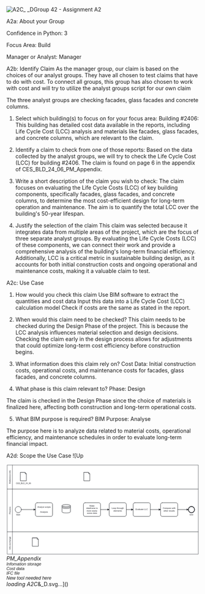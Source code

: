 ![A2C_ _D](https://github.com/user-attachments/assets/019875d2-ddf5-493c-a25f-70f9045743f2)Group 42 - Assignment A2

A2a: About your Group

Confidence in Python: 
3

Focus Area:
Build

Manager or Analyst: 
Manager

A2b: Identify Claim
As the manager group, our claim is based on the choices of our analyst groups. They have all chosen to test claims that have to do with cost. To connect all groups, this group has also chosen to work with cost and will try to utilize the analyst groups script for our own claim

The three analyst groups are checking facades, glass facades and concrete columns.

1. Select which building(s) to focus on for your focus area:
Building #2406: This building has detailed cost data available in the reports, including Life Cycle Cost (LCC) analysis and materials like facades, glass facades, and concrete columns, which are relevant to the claim.

2. Identify a claim to check from one of those reports: 
Based on the data collected by the analyst groups, we will try to check the Life Cycle Cost (LCC) for building #2406. The claim is found on page 6 in the appendix of CES_BLD_24_06_PM_Appendix. 

3. Write a short description of the claim you wish to check:
The claim focuses on evaluating the Life Cycle Costs (LCC) of key building components, specifically facades, glass facades, and concrete columns, to determine the most cost-efficient design for long-term operation and maintenance. The aim is to quantify the total LCC over the building's 50-year lifespan.

4. Justify the selection of the claim
This claim was selected because it integrates data from multiple areas of the project, which are the focus of three separate analyst groups. By evaluating the Life Cycle Costs (LCC) of these components, we can connect their work and provide a comprehensive analysis of the building's long-term financial efficiency. Additionally, LCC is a critical metric in sustainable building design, as it accounts for both initial construction costs and ongoing operational and maintenance costs, making it a valuable claim to test.

A2c: Use Case

1. How would you check this claim
Use BIM software to extract the quantities and cost data
Input this data into a Life Cycle Cost (LCC) calculation model
Check if costs are the same as stated in the report. 

2. When would this claim need to be checked?
This claim needs to be checked during the Design Phase of the project. This is because the LCC analysis influences material selection and design decisions. Checking the claim early in the design process allows for adjustments that could optimize long-term cost efficiency before construction begins.

3. What information does this claim rely on?
Cost Data: Initial construction costs, operational costs, and maintenance costs for facades, glass facades, and concrete columns.

4. What phase is this claim relevant to?
Phase: Design

The claim is checked in the Design Phase since the choice of materials is finalized here, affecting both construction and long-term operational costs.

5. What BIM purpose is required?
BIM Purpose: Analyse

The purpose here is to analyze data related to material costs, operational efficiency, and maintenance schedules in order to evaluate long-term financial impact.

A2d: Scope the Use Case
![Up<?xml version="1.0" encoding="utf-8"?>
<!-- created with bpmn-js / http://bpmn.io -->
<!DOCTYPE svg PUBLIC "-//W3C//DTD SVG 1.1//EN" "http://www.w3.org/Graphics/SVG/1.1/DTD/svg11.dtd">
<svg xmlns="http://www.w3.org/2000/svg" xmlns:xlink="http://www.w3.org/1999/xlink" width="1124" height="530" viewBox="101 165 1124 530" version="1.1"><defs><pattern id="djs-grid-pattern-439593" width="10" height="10" patternUnits="userSpaceOnUse"><circle cx="0.5" cy="0.5" r="0.5" style="fill: rgb(204, 204, 204);"/></pattern></defs><g class="djs-group"><g class="djs-element djs-shape" data-element-id="Participant_04mbu6b" style="display: block;" transform="matrix(1 0 0 1 106 310)"><g class="djs-visual"><rect x="0" y="0" width="1114" height="250" rx="0" ry="0" style="stroke-linecap: round; stroke-linejoin: round; stroke: rgb(34, 36, 42); stroke-width: 1.5px; fill: white; fill-opacity: 0.95;"/><path style="fill: none; stroke-linecap: round; stroke-linejoin: round; stroke: rgb(34, 36, 42); stroke-width: 1.5px;" d="M30,0L30,250"/><text lineHeight="1.2" class="djs-label" style="font-family: Arial, sans-serif; font-size: 12px; font-weight: normal; fill: rgb(34, 36, 42);" transform="matrix(-1.83697e-16 -1 1 -1.83697e-16 0 250)"><tspan x="103.32291603088379" y="18.6">Process</tspan></text></g><rect x="-5" y="-5" rx="4" width="1124" height="260" class="djs-outline" style="fill: none;"/><rect class="djs-hit djs-hit-no-move" x="0" y="0" width="1114" height="250" style="fill: none; stroke-opacity: 0; stroke: white; stroke-width: 15px;"/><rect class="djs-hit djs-hit-click-stroke" x="0" y="0" width="1114" height="250" style="fill: none; stroke-opacity: 0; stroke: white; stroke-width: 15px;"/><rect class="djs-hit djs-hit-all" x="0" y="0" width="30" height="250" style="fill: none; stroke-opacity: 0; stroke: white; stroke-width: 15px;"/></g><g class="djs-children"><g class="djs-group"><g class="djs-element djs-shape" data-element-id="Event_1r7lvyu" style="display: block;" transform="matrix(1 0 0 1 152 412)"><g class="djs-visual"><circle cx="18" cy="18" r="18" style="stroke-linecap: round; stroke-linejoin: round; stroke: rgb(34, 36, 42); stroke-width: 2px; fill: white; fill-opacity: 0.95;"/></g><rect class="djs-hit djs-hit-all" x="0" y="0" width="36" height="36" style="fill: none; stroke-opacity: 0; stroke: white; stroke-width: 15px;"/><circle cx="18" cy="18" r="23" class="djs-outline" style="fill: none;"/></g></g><g class="djs-group"><g class="djs-element djs-shape" data-element-id="Event_1r7lvyu_label" style="display: block;" transform="matrix(1 0 0 1 158 455)"><g class="djs-visual"><text lineHeight="1.2" class="djs-label" style="font-family: Arial, sans-serif; font-size: 11px; font-weight: normal; fill: rgb(34, 36, 42);"><tspan x="0" y="9.899999999999999">Start</tspan></text></g><rect class="djs-hit djs-hit-all" x="0" y="0" width="24" height="14" style="fill: none; stroke-opacity: 0; stroke: white; stroke-width: 15px;"/><rect x="-5" y="-5" rx="4" width="34" height="24" class="djs-outline" style="fill: none;"/></g></g><g class="djs-group"><g class="djs-element djs-shape" data-element-id="Activity_0w4znvl" style="display: block;" transform="matrix(1 0 0 1 270 390)"><g class="djs-visual"><rect x="0" y="0" width="100" height="80" rx="10" ry="10" style="stroke-linecap: round; stroke-linejoin: round; stroke: rgb(34, 36, 42); stroke-width: 2px; fill: white; fill-opacity: 0.95;"/><text lineHeight="1.2" class="djs-label" style="font-family: Arial, sans-serif; font-size: 12px; font-weight: normal; fill: rgb(34, 36, 42);"><tspan x="11.651041686534882" y="29.200000000000003">Analyst scripts</tspan><tspan x="50" y="43.6"/><tspan x="27.65624874830246" y="58">Analysts</tspan></text></g><rect class="djs-hit djs-hit-all" x="0" y="0" width="100" height="80" style="fill: none; stroke-opacity: 0; stroke: white; stroke-width: 15px;"/><rect x="-5" y="-5" rx="14" width="110" height="90" class="djs-outline" style="fill: none;"/></g></g><g class="djs-group"><g class="djs-element djs-shape" data-element-id="DataStoreReference_130sisn" style="display: block;" transform="matrix(1 0 0 1 425 400)"><g class="djs-visual"><path d="m  0,6.65 l  0,36.885245901639344 c  1.639344262295082,8.196721311475411 47.540983606557376,8.196721311475411  49.18032786885246,0 l  0,-36.885245901639344 c -1.639344262295082,-8.196721311475411 -47.540983606557376,-8.196721311475411 -49.18032786885246,0c  1.639344262295082,8.196721311475411 47.540983606557376,8.196721311475411  49.18032786885246,0 m  -49.18032786885246,5.737704918032787c  1.639344262295082,8.196721311475411 47.540983606557376,8.196721311475411 49.18032786885246,0m  -49.18032786885246,5.737704918032787c  1.639344262295082,8.196721311475411 47.540983606557376,8.196721311475411  49.18032786885246,0" style="fill: white; stroke-linecap: round; stroke-linejoin: round; stroke: rgb(34, 36, 42); stroke-width: 2px; fill-opacity: 0.95;"/></g><rect class="djs-hit djs-hit-all" x="0" y="0" width="50" height="50" style="fill: none; stroke-opacity: 0; stroke: white; stroke-width: 15px;"/><path d="M1.03845 48.1347C1.03845 49.3511 1.07295 50.758 1.38342 52.064C1.69949 53.3938 2.32428 54.7154 3.56383 55.6428C6.02533 57.4841 10.1161 58.7685 14.8212 59.6067C19.5772 60.4538 25.1388 60.8738 30.6831 60.8738C36.2276 60.8738 41.7891 60.4538 46.545 59.6067C51.2504 58.7687 55.3412 57.4842 57.8028 55.6429C59.0424 54.7156 59.6673 53.3938 59.9834 52.064C60.2938 50.7579 60.3285 49.351 60.3285 48.1344V13.8415C60.3285 12.6249 60.2938 11.218 59.9834 9.91171C59.6673 8.58194 59.0423 7.2602 57.8027 6.33294C55.341 4.49168 51.2503 3.20723 46.545 2.36914C41.7891 1.522 36.2276 1.10204 30.6831 1.10205C25.1388 1.10206 19.5772 1.52206 14.8213 2.36923C10.1162 3.20734 6.02543 4.49183 3.5639 6.33314C2.32433 7.26038 1.69951 8.58206 1.38343 9.91181C1.07295 11.2179 1.03845 12.6247 1.03845 13.8411V48.1347Z" transform="translate(-6, -6)" class="djs-outline" style="stroke-width: 2px; fill: none;"/></g></g><g class="djs-group"><g class="djs-element djs-shape" data-element-id="Activity_0czau9x" style="display: block;" transform="matrix(1 0 0 1 550 390)"><g class="djs-visual"><rect x="0" y="0" width="100" height="80" rx="10" ry="10" style="stroke-linecap: round; stroke-linejoin: round; stroke: rgb(34, 36, 42); stroke-width: 2px; fill: white; fill-opacity: 0.95;"/><text lineHeight="1.2" class="djs-label" style="font-family: Arial, sans-serif; font-size: 12px; font-weight: normal; fill: rgb(34, 36, 42);"><tspan x="35.328125" y="22">Make </tspan><tspan x="16.3125" y="36.4">dataframe to </tspan><tspan x="18.98990821838379" y="50.8">more easily </tspan><tspan x="20.97916603088379" y="65.19999999999999">acess data</tspan></text></g><rect class="djs-hit djs-hit-all" x="0" y="0" width="100" height="80" style="fill: none; stroke-opacity: 0; stroke: white; stroke-width: 15px;"/><rect x="-5" y="-5" rx="14" width="110" height="90" class="djs-outline" style="fill: none;"/></g></g><g class="djs-group"><g class="djs-element djs-shape" data-element-id="Activity_1hu9mi5" style="display: block;" transform="matrix(1 0 0 1 700 390)"><g class="djs-visual"><rect x="0" y="0" width="100" height="80" rx="10" ry="10" style="stroke-linecap: round; stroke-linejoin: round; stroke: rgb(34, 36, 42); stroke-width: 2px; fill: white; fill-opacity: 0.95;"/><text lineHeight="1.2" class="djs-label" style="font-family: Arial, sans-serif; font-size: 12px; font-weight: normal; fill: rgb(34, 36, 42);"><tspan x="14.635414123535156" y="36.4">Loop through </tspan><tspan x="25.65104103088379" y="50.8">elements</tspan></text></g><rect class="djs-hit djs-hit-all" x="0" y="0" width="100" height="80" style="fill: none; stroke-opacity: 0; stroke: white; stroke-width: 15px;"/><rect x="-5" y="-5" rx="14" width="110" height="90" class="djs-outline" style="fill: none;"/></g></g><g class="djs-group"><g class="djs-element djs-shape" data-element-id="Activity_0rmaj11" style="display: block;" transform="matrix(1 0 0 1 840 390)"><g class="djs-visual"><rect x="0" y="0" width="100" height="80" rx="10" ry="10" style="stroke-linecap: round; stroke-linejoin: round; stroke: rgb(34, 36, 42); stroke-width: 2px; fill: white; fill-opacity: 0.95;"/><text lineHeight="1.2" class="djs-label" style="font-family: Arial, sans-serif; font-size: 12px; font-weight: normal; fill: rgb(34, 36, 42);"><tspan x="13.973957061767578" y="43.599999999999994">Evaluate LLC</tspan></text></g><rect class="djs-hit djs-hit-all" x="0" y="0" width="100" height="80" style="fill: none; stroke-opacity: 0; stroke: white; stroke-width: 15px;"/><rect x="-5" y="-5" rx="14" width="110" height="90" class="djs-outline" style="fill: none;"/></g></g><g class="djs-group"><g class="djs-element djs-shape" data-element-id="Activity_1maalqk" style="display: block;" transform="matrix(1 0 0 1 1000 390)"><g class="djs-visual"><rect x="0" y="0" width="100" height="80" rx="10" ry="10" style="stroke-linecap: round; stroke-linejoin: round; stroke: rgb(34, 36, 42); stroke-width: 2px; fill: white; fill-opacity: 0.95;"/><text lineHeight="1.2" class="djs-label" style="font-family: Arial, sans-serif; font-size: 12px; font-weight: normal; fill: rgb(34, 36, 42);"><tspan x="12.984375" y="36.4">Compare with </tspan><tspan x="16.984375" y="50.8">other results</tspan></text></g><rect class="djs-hit djs-hit-all" x="0" y="0" width="100" height="80" style="fill: none; stroke-opacity: 0; stroke: white; stroke-width: 15px;"/><rect x="-5" y="-5" rx="14" width="110" height="90" class="djs-outline" style="fill: none;"/></g></g><g class="djs-group"><g class="djs-element djs-shape" data-element-id="Event_0jrjgcm" style="display: block;" transform="matrix(1 0 0 1 1162 412)"><g class="djs-visual"><circle cx="18" cy="18" r="18" style="stroke-linecap: round; stroke-linejoin: round; stroke: rgb(34, 36, 42); stroke-width: 4px; fill: white; fill-opacity: 0.95;"/></g><rect class="djs-hit djs-hit-all" x="0" y="0" width="36" height="36" style="fill: none; stroke-opacity: 0; stroke: white; stroke-width: 15px;"/><circle cx="18" cy="18" r="24" class="djs-outline" style="fill: none;"/></g></g><g class="djs-group"><g class="djs-element djs-connection" data-element-id="Flow_1k0w15s" style="display: block;"><g class="djs-visual"><defs><marker id="marker-9s4258m4z6tzupdkoijwdfkxj" viewBox="0 0 20 20" refX="11" refY="10" markerWidth="10" markerHeight="10" orient="auto"><path d="M 1 5 L 11 10 L 1 15 Z" style="stroke-linecap: round; stroke-linejoin: round; stroke: rgb(34, 36, 42); stroke-width: 1px; fill: rgb(34, 36, 42);"/></marker></defs><path data-corner-radius="5" style="fill: none; stroke-linecap: round; stroke-linejoin: round; stroke: rgb(34, 36, 42); stroke-width: 2px; marker-end: url('#marker-9s4258m4z6tzupdkoijwdfkxj');" d="M188,430L270,430"/></g><rect x="183" y="425" rx="4" width="92" height="10" class="djs-outline" style="fill: none;"/><path d="M188,430L270,430" class="djs-hit djs-hit-stroke" style="fill: none; stroke-opacity: 0; stroke: white; stroke-width: 15px;"/></g></g><g class="djs-group"><g class="djs-element djs-connection" data-element-id="Flow_16s84em" style="display: block;"><g class="djs-visual"><defs><marker id="marker-2ctn81wuarzpzdzv7pgp0ojgl" viewBox="0 0 20 20" refX="11" refY="10" markerWidth="10" markerHeight="10" orient="auto"><path d="M 1 5 L 11 10 L 1 15 Z" style="stroke-linecap: round; stroke-linejoin: round; stroke: rgb(34, 36, 42); stroke-width: 1px; fill: rgb(34, 36, 42);"/></marker></defs><path data-corner-radius="5" style="fill: none; stroke-linecap: round; stroke-linejoin: round; stroke: rgb(34, 36, 42); stroke-width: 2px; marker-end: url('#marker-2ctn81wuarzpzdzv7pgp0ojgl');" d="M650,430L700,430"/></g><rect x="645" y="425" rx="4" width="60" height="10" class="djs-outline" style="fill: none;"/><path d="M650,430L700,430" class="djs-hit djs-hit-stroke" style="fill: none; stroke-opacity: 0; stroke: white; stroke-width: 15px;"/></g></g><g class="djs-group"><g class="djs-element djs-connection" data-element-id="Flow_0q56q49" style="display: block;"><g class="djs-visual"><defs><marker id="marker-b8dbc34fgzafl3tto6qec6ofc" viewBox="0 0 20 20" refX="11" refY="10" markerWidth="10" markerHeight="10" orient="auto"><path d="M 1 5 L 11 10 L 1 15 Z" style="stroke-linecap: round; stroke-linejoin: round; stroke: rgb(34, 36, 42); stroke-width: 1px; fill: rgb(34, 36, 42);"/></marker></defs><path data-corner-radius="5" style="fill: none; stroke-linecap: round; stroke-linejoin: round; stroke: rgb(34, 36, 42); stroke-width: 2px; marker-end: url('#marker-b8dbc34fgzafl3tto6qec6ofc');" d="M800,430L840,430"/></g><rect x="795" y="425" rx="4" width="50" height="10" class="djs-outline" style="fill: none;"/><path d="M800,430L840,430" class="djs-hit djs-hit-stroke" style="fill: none; stroke-opacity: 0; stroke: white; stroke-width: 15px;"/></g></g><g class="djs-group"><g class="djs-element djs-connection" data-element-id="Flow_17on0ap" style="display: block;"><g class="djs-visual"><defs><marker id="marker-78jfwxfxlley6b4aa2vlbxvno" viewBox="0 0 20 20" refX="11" refY="10" markerWidth="10" markerHeight="10" orient="auto"><path d="M 1 5 L 11 10 L 1 15 Z" style="stroke-linecap: round; stroke-linejoin: round; stroke: rgb(34, 36, 42); stroke-width: 1px; fill: rgb(34, 36, 42);"/></marker></defs><path data-corner-radius="5" style="fill: none; stroke-linecap: round; stroke-linejoin: round; stroke: rgb(34, 36, 42); stroke-width: 2px; marker-end: url('#marker-78jfwxfxlley6b4aa2vlbxvno');" d="M940,430L1000,430"/></g><rect x="935" y="425" rx="4" width="70" height="10" class="djs-outline" style="fill: none;"/><path d="M940,430L1000,430" class="djs-hit djs-hit-stroke" style="fill: none; stroke-opacity: 0; stroke: white; stroke-width: 15px;"/></g></g><g class="djs-group"><g class="djs-element djs-connection" data-element-id="Flow_187c8z0" style="display: block;"><g class="djs-visual"><defs><marker id="marker-0hfo555t7x2kzb3ithr59edk1" viewBox="0 0 20 20" refX="11" refY="10" markerWidth="10" markerHeight="10" orient="auto"><path d="M 1 5 L 11 10 L 1 15 Z" style="stroke-linecap: round; stroke-linejoin: round; stroke: rgb(34, 36, 42); stroke-width: 1px; fill: rgb(34, 36, 42);"/></marker></defs><path data-corner-radius="5" style="fill: none; stroke-linecap: round; stroke-linejoin: round; stroke: rgb(34, 36, 42); stroke-width: 2px; marker-end: url('#marker-0hfo555t7x2kzb3ithr59edk1');" d="M1100,430L1162,430"/></g><rect x="1095" y="425" rx="4" width="72" height="10" class="djs-outline" style="fill: none;"/><path d="M1100,430L1162,430" class="djs-hit djs-hit-stroke" style="fill: none; stroke-opacity: 0; stroke: white; stroke-width: 15px;"/></g></g><g class="djs-group"><g class="djs-element djs-shape" data-element-id="Event_0jrjgcm_label" style="display: block;" transform="matrix(1 0 0 1 1170 455)"><g class="djs-visual"><text lineHeight="1.2" class="djs-label" style="font-family: Arial, sans-serif; font-size: 11px; font-weight: normal; fill: rgb(34, 36, 42);"><tspan x="0" y="9.899999999999999">End</tspan></text></g><rect class="djs-hit djs-hit-all" x="0" y="0" width="20" height="14" style="fill: none; stroke-opacity: 0; stroke: white; stroke-width: 15px;"/><rect x="-5" y="-5" rx="4" width="30" height="24" class="djs-outline" style="fill: none;"/></g></g></g></g><g class="djs-group"><g class="djs-element djs-shape" data-element-id="Participant_1vkq03r" style="display: block;" transform="matrix(1 0 0 1 106 560)"><g class="djs-visual"><rect x="0" y="0" width="1114" height="130" rx="0" ry="0" style="stroke-linecap: round; stroke-linejoin: round; stroke: rgb(34, 36, 42); stroke-width: 1.5px; fill: white; fill-opacity: 0.95;"/><path style="fill: none; stroke-linecap: round; stroke-linejoin: round; stroke: rgb(34, 36, 42); stroke-width: 1.5px;" d="M30,0L30,130"/><text lineHeight="1.2" class="djs-label" style="font-family: Arial, sans-serif; font-size: 12px; font-weight: normal; fill: rgb(34, 36, 42);" transform="matrix(-1.83697e-16 -1 1 -1.83697e-16 0 130)"><tspan x="27.302082061767578" y="18.6">Info exchange</tspan></text></g><rect x="-5" y="-5" rx="4" width="1124" height="140" class="djs-outline" style="fill: none;"/><rect class="djs-hit djs-hit-no-move" x="0" y="0" width="1114" height="130" style="fill: none; stroke-opacity: 0; stroke: white; stroke-width: 15px;"/><rect class="djs-hit djs-hit-click-stroke" x="0" y="0" width="1114" height="130" style="fill: none; stroke-opacity: 0; stroke: white; stroke-width: 15px;"/><rect class="djs-hit djs-hit-all" x="0" y="0" width="30" height="130" style="fill: none; stroke-opacity: 0; stroke: white; stroke-width: 15px;"/></g><g class="djs-children"><g class="djs-group"><g class="djs-element djs-shape" data-element-id="DataObjectReference_1lxwm8s" style="display: block;" transform="matrix(1 0 0 1 252 595)"><g class="djs-visual"><path d="m 0,0 28.23529411764706,0 7.058823529411765,8.196721311475411 0,40.98360655737705 -35.294117647058826,0 0,-49.18032786885246 28.23529411764706,0 0,8.196721311475411 7.058823529411765,0" style="fill: white; stroke-linecap: round; stroke-linejoin: round; stroke: rgb(34, 36, 42); stroke-width: 2px; fill-opacity: 0.95;"/></g><rect class="djs-hit djs-hit-all" x="0" y="0" width="36" height="50" style="fill: none; stroke-opacity: 0; stroke: white; stroke-width: 15px;"/><path d="M44.7648 11.3263L36.9892 2.64074C36.0451 1.58628 34.5651 0.988708 33.1904 0.988708H5.98667C3.22688 0.988708 0.989624 3.34892 0.989624 6.26039V55.0235C0.989624 57.9349 3.22688 60.2952 5.98667 60.2952H40.966C43.7257 60.2952 45.963 57.9349 45.963 55.0235V14.9459C45.963 13.5998 45.6407 12.3048 44.7648 11.3263Z" transform="translate(-6, -6)" class="djs-outline" style="stroke-width: 2px; fill: none;"/></g></g></g></g><g class="djs-group"><g class="djs-element djs-shape" data-element-id="Participant_1ypj5q9" style="display: block;" transform="matrix(1 0 0 1 106 170)"><g class="djs-visual"><rect x="0" y="0" width="1114" height="140" rx="0" ry="0" style="stroke-linecap: round; stroke-linejoin: round; stroke: rgb(34, 36, 42); stroke-width: 1.5px; fill: white; fill-opacity: 0.95;"/><path style="fill: none; stroke-linecap: round; stroke-linejoin: round; stroke: rgb(34, 36, 42); stroke-width: 1.5px;" d="M30,0L30,140"/><text lineHeight="1.2" class="djs-label" style="font-family: Arial, sans-serif; font-size: 12px; font-weight: normal; fill: rgb(34, 36, 42);" transform="matrix(-1.83697e-16 -1 1 -1.83697e-16 0 140)"><tspan x="30.973957061767578" y="18.6">Reference info</tspan></text></g><rect x="-5" y="-5" rx="4" width="1124" height="150" class="djs-outline" style="fill: none;"/><rect class="djs-hit djs-hit-no-move" x="0" y="0" width="1114" height="140" style="fill: none; stroke-opacity: 0; stroke: white; stroke-width: 15px;"/><rect class="djs-hit djs-hit-click-stroke" x="0" y="0" width="1114" height="140" style="fill: none; stroke-opacity: 0; stroke: white; stroke-width: 15px;"/><rect class="djs-hit djs-hit-all" x="0" y="0" width="30" height="140" style="fill: none; stroke-opacity: 0; stroke: white; stroke-width: 15px;"/></g><g class="djs-children"><g class="djs-group"><g class="djs-element djs-shape" data-element-id="DataObjectReference_14ugtn5" style="display: block;" transform="matrix(1 0 0 1 182 213)"><g class="djs-visual"><path d="m 0,0 28.23529411764706,0 7.058823529411765,8.196721311475411 0,40.98360655737705 -35.294117647058826,0 0,-49.18032786885246 28.23529411764706,0 0,8.196721311475411 7.058823529411765,0" style="fill: white; stroke-linecap: round; stroke-linejoin: round; stroke: rgb(34, 36, 42); stroke-width: 2px; fill-opacity: 0.95;"/></g><rect class="djs-hit djs-hit-all" x="0" y="0" width="36" height="50" style="fill: none; stroke-opacity: 0; stroke: white; stroke-width: 15px;"/><path d="M44.7648 11.3263L36.9892 2.64074C36.0451 1.58628 34.5651 0.988708 33.1904 0.988708H5.98667C3.22688 0.988708 0.989624 3.34892 0.989624 6.26039V55.0235C0.989624 57.9349 3.22688 60.2952 5.98667 60.2952H40.966C43.7257 60.2952 45.963 57.9349 45.963 55.0235V14.9459C45.963 13.5998 45.6407 12.3048 44.7648 11.3263Z" transform="translate(-6, -6)" class="djs-outline" style="stroke-width: 2px; fill: none;"/></g></g><g class="djs-group"><g class="djs-element djs-shape" data-element-id="DataObjectReference_0ovmn35" style="display: block;" transform="matrix(1 0 0 1 552 213)"><g class="djs-visual"><path d="m 0,0 28.23529411764706,0 7.058823529411765,8.196721311475411 0,40.98360655737705 -35.294117647058826,0 0,-49.18032786885246 28.23529411764706,0 0,8.196721311475411 7.058823529411765,0" style="fill: white; stroke-linecap: round; stroke-linejoin: round; stroke: rgb(34, 36, 42); stroke-width: 2px; fill-opacity: 0.95;"/></g><rect class="djs-hit djs-hit-all" x="0" y="0" width="36" height="50" style="fill: none; stroke-opacity: 0; stroke: white; stroke-width: 15px;"/><path d="M44.7648 11.3263L36.9892 2.64074C36.0451 1.58628 34.5651 0.988708 33.1904 0.988708H5.98667C3.22688 0.988708 0.989624 3.34892 0.989624 6.26039V55.0235C0.989624 57.9349 3.22688 60.2952 5.98667 60.2952H40.966C43.7257 60.2952 45.963 57.9349 45.963 55.0235V14.9459C45.963 13.5998 45.6407 12.3048 44.7648 11.3263Z" transform="translate(-6, -6)" class="djs-outline" style="stroke-width: 2px; fill: none;"/></g></g></g></g><g class="djs-group"><g class="djs-element djs-shape" data-element-id="DataObjectReference_14ugtn5_label" style="display: block;" transform="matrix(1 0 0 1 157 270)"><g class="djs-visual"><text lineHeight="1.2" class="djs-label" style="font-family: Arial, sans-serif; font-size: 11px; font-weight: normal; fill: rgb(34, 36, 42);"><tspan x="0" y="9.899999999999999">CES_BLD_24_06</tspan><tspan x="6.202959716320038" y="23.099999999999998">_PM_Appendix</tspan></text></g><rect class="djs-hit djs-hit-all" x="0" y="0" width="87" height="27" style="fill: none; stroke-opacity: 0; stroke: white; stroke-width: 15px;"/><rect x="-5" y="-5" rx="4" width="97" height="37" class="djs-outline" style="fill: none;"/></g></g><g class="djs-group"><g class="djs-element djs-connection" data-element-id="Association_157xyj9" style="display: block;"><g class="djs-visual"><path data-corner-radius="5" style="fill: none; stroke-linecap: round; stroke-linejoin: round; stroke: rgb(34, 36, 42); stroke-width: 2px; stroke-dasharray: 0, 5;" d="M890,390L890,360"/></g><rect x="885" y="355" rx="4" width="10" height="40" class="djs-outline" style="fill: none;"/><path d="M890,390L890,360" class="djs-hit djs-hit-stroke" style="fill: none; stroke-opacity: 0; stroke: white; stroke-width: 15px;"/></g></g><g class="djs-group"><g class="djs-element djs-connection" data-element-id="DataInputAssociation_0b2oehb" style="display: block;"><g class="djs-visual"><defs><marker id="marker-0ttc0sguq6vole3jcjgf7cgiu" viewBox="0 0 20 20" refX="11" refY="10" markerWidth="10" markerHeight="10" orient="auto"><path d="M 1 5 L 11 10 L 1 15" style="fill: none; stroke-linecap: round; stroke-linejoin: round; stroke: rgb(34, 36, 42); stroke-width: 1.5px; stroke-dasharray: 10000, 1;"/></marker></defs><path data-corner-radius="5" style="fill: none; stroke-linecap: round; stroke-linejoin: round; stroke: rgb(34, 36, 42); stroke-width: 2px; marker-end: url('#marker-0ttc0sguq6vole3jcjgf7cgiu'); stroke-dasharray: 0, 5;" d="M270,595L270,460"/></g><rect x="265" y="455" rx="4" width="10" height="145" class="djs-outline" style="fill: none;"/><path d="M270,595L270,460" class="djs-hit djs-hit-stroke" style="fill: none; stroke-opacity: 0; stroke: white; stroke-width: 15px;"/></g></g><g class="djs-group"><g class="djs-element djs-connection" data-element-id="DataOutputAssociation_13sjry6" style="display: block;"><g class="djs-visual"><defs><marker id="marker-by6hkct9pytf9zg5sk0nve61p" viewBox="0 0 20 20" refX="11" refY="10" markerWidth="10" markerHeight="10" orient="auto"><path d="M 1 5 L 11 10 L 1 15" style="fill: none; stroke-linecap: round; stroke-linejoin: round; stroke: rgb(34, 36, 42); stroke-width: 1.5px; stroke-dasharray: 10000, 1;"/></marker></defs><path data-corner-radius="5" style="fill: none; stroke-linecap: round; stroke-linejoin: round; stroke: rgb(34, 36, 42); stroke-width: 2px; marker-end: url('#marker-by6hkct9pytf9zg5sk0nve61p'); stroke-dasharray: 0, 5;" d="M370,430L425,430"/></g><rect x="365" y="425" rx="4" width="65" height="10" class="djs-outline" style="fill: none;"/><path d="M370,430L425,430" class="djs-hit djs-hit-stroke" style="fill: none; stroke-opacity: 0; stroke: white; stroke-width: 15px;"/></g></g><g class="djs-group"><g class="djs-element djs-connection" data-element-id="DataOutputAssociation_07day0z" style="display: block;"><g class="djs-visual"><defs><marker id="marker-dqns09eget5gl7h61brol75ih" viewBox="0 0 20 20" refX="11" refY="10" markerWidth="10" markerHeight="10" orient="auto"><path d="M 1 5 L 11 10 L 1 15" style="fill: none; stroke-linecap: round; stroke-linejoin: round; stroke: rgb(34, 36, 42); stroke-width: 1.5px; stroke-dasharray: 10000, 1;"/></marker></defs><path data-corner-radius="5" style="fill: none; stroke-linecap: round; stroke-linejoin: round; stroke: rgb(34, 36, 42); stroke-width: 2px; marker-end: url('#marker-dqns09eget5gl7h61brol75ih'); stroke-dasharray: 0, 5;" d="M370,430L425,430"/></g><rect x="365" y="425" rx="4" width="65" height="10" class="djs-outline" style="fill: none;"/><path d="M370,430L425,430" class="djs-hit djs-hit-stroke" style="fill: none; stroke-opacity: 0; stroke: white; stroke-width: 15px;"/></g></g><g class="djs-group"><g class="djs-element djs-shape" data-element-id="DataStoreReference_130sisn_label" style="display: block;" transform="matrix(1 0 0 1 424 457)"><g class="djs-visual"><text lineHeight="1.2" class="djs-label" style="font-family: Arial, sans-serif; font-size: 11px; font-weight: normal; fill: rgb(34, 36, 42);"><tspan x="0" y="9.899999999999999">Infomation </tspan><tspan x="7.062826156616211" y="23.099999999999998">storage</tspan></text></g><rect class="djs-hit djs-hit-all" x="0" y="0" width="52" height="27" style="fill: none; stroke-opacity: 0; stroke: white; stroke-width: 15px;"/><rect x="-5" y="-5" rx="4" width="62" height="37" class="djs-outline" style="fill: none;"/></g></g><g class="djs-group"><g class="djs-element djs-connection" data-element-id="DataInputAssociation_13rgwh6" style="display: block;"><g class="djs-visual"><defs><marker id="marker-9okfncjvg4dckgko8ce7zet4t" viewBox="0 0 20 20" refX="11" refY="10" markerWidth="10" markerHeight="10" orient="auto"><path d="M 1 5 L 11 10 L 1 15" style="fill: none; stroke-linecap: round; stroke-linejoin: round; stroke: rgb(34, 36, 42); stroke-width: 1.5px; stroke-dasharray: 10000, 1;"/></marker></defs><path data-corner-radius="5" style="fill: none; stroke-linecap: round; stroke-linejoin: round; stroke: rgb(34, 36, 42); stroke-width: 2px; marker-end: url('#marker-9okfncjvg4dckgko8ce7zet4t'); stroke-dasharray: 0, 5;" d="M475,425L550,425"/></g><rect x="470" y="420" rx="4" width="85" height="10" class="djs-outline" style="fill: none;"/><path d="M475,425L550,425" class="djs-hit djs-hit-stroke" style="fill: none; stroke-opacity: 0; stroke: white; stroke-width: 15px;"/></g></g><g class="djs-group"><g class="djs-element djs-connection" data-element-id="DataInputAssociation_0o4mjd7" style="display: block;"><g class="djs-visual"><defs><marker id="marker-1lfl1oc4ev6ihhlyclq8q9dqx" viewBox="0 0 20 20" refX="11" refY="10" markerWidth="10" markerHeight="10" orient="auto"><path d="M 1 5 L 11 10 L 1 15" style="fill: none; stroke-linecap: round; stroke-linejoin: round; stroke: rgb(34, 36, 42); stroke-width: 1.5px; stroke-dasharray: 10000, 1;"/></marker></defs><path data-corner-radius="5" style="fill: none; stroke-linecap: round; stroke-linejoin: round; stroke: rgb(34, 36, 42); stroke-width: 2px; marker-end: url('#marker-1lfl1oc4ev6ihhlyclq8q9dqx'); stroke-dasharray: 0, 5;" d="M570,263L570,390"/></g><rect x="565" y="258" rx="4" width="10" height="137" class="djs-outline" style="fill: none;"/><path d="M570,263L570,390" class="djs-hit djs-hit-stroke" style="fill: none; stroke-opacity: 0; stroke: white; stroke-width: 15px;"/></g></g><g class="djs-group"><g class="djs-element djs-shape" data-element-id="DataObjectReference_0ovmn35_label" style="display: block;" transform="matrix(1 0 0 1 546 189)"><g class="djs-visual"><text lineHeight="1.2" class="djs-label" style="font-family: Arial, sans-serif; font-size: 11px; font-weight: normal; fill: rgb(34, 36, 42);"><tspan x="0" y="9.899999999999999">Cost data</tspan></text></g><rect class="djs-hit djs-hit-all" x="0" y="0" width="48" height="14" style="fill: none; stroke-opacity: 0; stroke: white; stroke-width: 15px;"/><rect x="-5" y="-5" rx="4" width="58" height="24" class="djs-outline" style="fill: none;"/></g></g><g class="djs-group"><g class="djs-element djs-shape" data-element-id="DataObjectReference_1lxwm8s_label" style="display: block;" transform="matrix(1 0 0 1 252 652)"><g class="djs-visual"><text lineHeight="1.2" class="djs-label" style="font-family: Arial, sans-serif; font-size: 11px; font-weight: normal; fill: rgb(34, 36, 42);"><tspan x="0" y="9.899999999999999">IFC file</tspan></text></g><rect class="djs-hit djs-hit-all" x="0" y="0" width="36" height="14" style="fill: none; stroke-opacity: 0; stroke: white; stroke-width: 15px;"/><rect x="-5" y="-5" rx="4" width="46" height="24" class="djs-outline" style="fill: none;"/></g></g><g class="djs-group"><g class="djs-element djs-shape" data-element-id="TextAnnotation_1tgyo8a" style="display: block;" transform="matrix(1 0 0 1 840 320)"><g class="djs-visual"><rect x="0" y="0" width="99.99156545209178" height="40.48582995951417" rx="0" ry="0" style="stroke-linecap: round; stroke-linejoin: round; stroke: none; stroke-width: 2px; fill: none;"/><path d="m 0, 0 m 10,0 l -10,0 l 0,40.48582995951417 l 10,0" style="fill: none; stroke-linecap: round; stroke-linejoin: round; stroke: rgb(13, 67, 114); stroke-width: 2px;"/><text lineHeight="1.2" class="djs-label" style="font-family: Arial, sans-serif; font-size: 12px; font-weight: normal; fill: rgb(13, 67, 114);"><tspan x="7" y="17.799999999999997">New tool </tspan><tspan x="7" y="32.199999999999996">needed here</tspan></text></g><rect class="djs-hit djs-hit-all" x="0" y="0" width="99.99156545209178" height="40.48582995951417" style="fill: none; stroke-opacity: 0; stroke: white; stroke-width: 15px;"/><rect x="-5" y="-5" rx="4" width="109.99156545209178" height="50.48582995951417" class="djs-outline" style="fill: none;"/></g></g></svg>loading A2C_&_D.svg…]()


